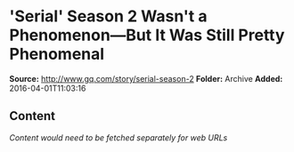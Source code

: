 # 'Serial' Season 2 Wasn't a Phenomenon—But It Was Still Pretty Phenomenal

**Source:** http://www.gq.com/story/serial-season-2
**Folder:** Archive
**Added:** 2016-04-01T11:03:16




## Content
*Content would need to be fetched separately for web URLs*
